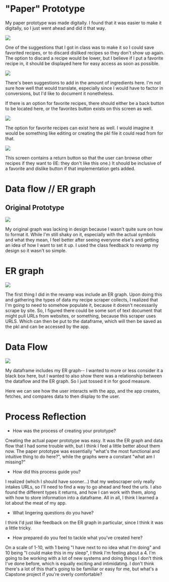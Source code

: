 # "Paper" Prototype

My paper prototype was made digitally. I found that it was easier to make it digitally, so I just went ahead and did it that way.

<img src="https://raw.githubusercontent.com/Berea-CS-Courses/capstone-project-schweinsbergs/D3/Deliverables/prototype%20pictures/1%20opening%20screen.png"/>

One of the suggestions that I got in class was to make it so I could save favorited recipes, or to discard disliked recipes so they don't show up again.
The option to discard a recipe would be lower, but I believe if I put a favorite recipe in, it should be displayed here for easy access as soon as possible.

<img src="https://raw.githubusercontent.com/Berea-CS-Courses/capstone-project-schweinsbergs/D3/Deliverables/prototype%20pictures/2%20entry%20mode.png"/>

There's been suggestions to add in the amount of ingredients here. I'm not sure how well that would translate, especially since I would have to factor in conversions, but I'd like to document it nonetheless.

If there is an option for favorite recipes, there should either be a back button to be located here, or the favorites button exists on this screen as well.

<img src="https://raw.githubusercontent.com/Berea-CS-Courses/capstone-project-schweinsbergs/D3/Deliverables/prototype%20pictures/3%20results.png"/>


The option for favorite recipes can exist here as well. I would imagine it would be something like editing or creating the pkl file it could read from for that.

<img src="https://raw.githubusercontent.com/Berea-CS-Courses/capstone-project-schweinsbergs/D3/Deliverables/prototype%20pictures/4%20recipe%20screen.png"/>

This screen contains a return button so that the user can browse other recipes if they want to (IE: they don't like this one.) It should be inclusive of a favorite and dislike button if that implementation gets added. 

# Data flow // ER graph
## Original Prototype

<img src="https://raw.githubusercontent.com/Berea-CS-Courses/capstone-project-schweinsbergs/D3/Deliverables/prototype%20pictures/flow%20chart.JPG"/>

My original graph was lacking in design because I wasn't quite sure on how to format it. While I'm still shaky on it, especially with the actual symbols and what they mean,
I feel better after seeing everyone else's and getting an idea of how I want to set it up. I used the class feedback to revamp my design so it wasn't so simple.

# ER graph

<img src="https://raw.githubusercontent.com/Berea-CS-Courses/capstone-project-schweinsbergs/D3/Deliverables/prototype%20pictures/er%20diagram.JPG"/>

The first thing I did in the revamp was include an ER graph. Upon doing this and gathering the types of data my recipe scraper collects,
I realized that I'm going to need to somehow populate it, because it doesn't necessarily scrape by site. So, I figured there could be some sort of text document
that might pull URLs from websites, or something, because this scraper uses URLS. Which can then be put to the dataframe, which will then be saved as the pkl
and can be accessed by the app.

# Data Flow

<img src="https://raw.githubusercontent.com/Berea-CS-Courses/capstone-project-schweinsbergs/D3/Deliverables/prototype%20pictures/data%20flow%20diagram.JPG"/>

My dataframe includes my ER graph-- I wanted to more or less consider it a black box here, but I wanted to also show there was a relationship between the dataflow and the ER graph. So I just
tossed it in for good measure.

Here we can see how the user interacts with the app, and the app creates, fetches, and compares data to then display to the user.


# Process Reflection

* How was the process of creating your prototype?

Creating the actual paper prototype was easy. It was the ER graph and data flow that I had some trouble with, but I think I feel a little
better about them now. The paper prototype was essentially "what's the most functional and intuitive thing to do here?", while the
graphs were a constant "what am I missing?"

* How did this process guide you?

I realized (which I should have sooner...) that my webscraper only really intakes URLs, so I'll need to find a way to
go ahead and feed the urls. I also found the different types it returns, and how I can work with them, along with how to store
information into a dataframe. All in all, I think I learned a lot about the meat of my app.

* What lingering questions do you have?

I think I'd just like feedback on the ER graph in particular, since I think it was a little tricky.

* How prepared do you feel to tackle what you've created here?

On a scale of 1-10, with 1 being "I have next to no idea what I'm doing" and 10 being "I could make this in my sleep",
I think I'm feeling about a 4. I'm going to be working with a lot of new systems and doing things I don't think I've done before,
which is equally exciting and intimidating. I don't think there's a lot of this that's going to be familiar or easy for me,
but what's a Capstone project if you're overly comfortable? 

